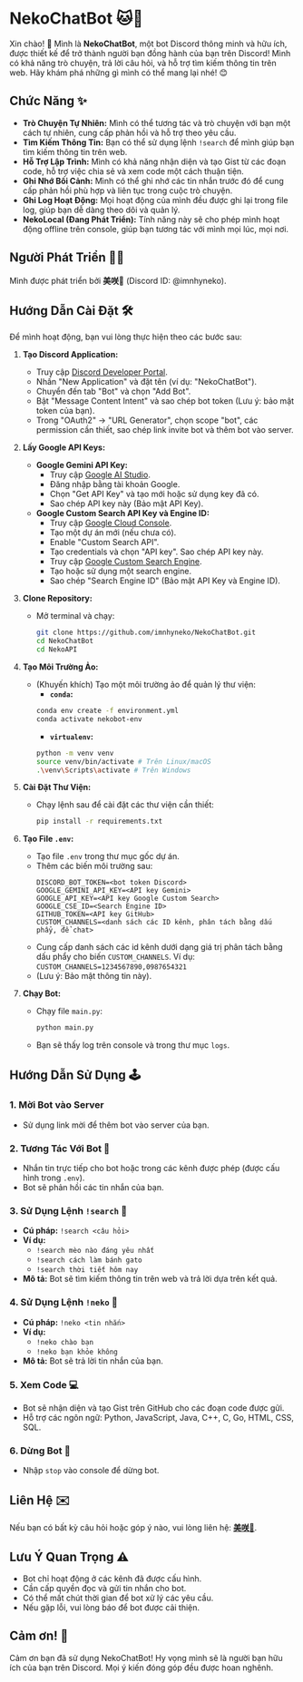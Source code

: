 # NekoChatBot 🐱💬

Xin chào! 👋 Mình là **NekoChatBot**, một bot Discord thông minh và hữu ích, được thiết kế để trở thành người bạn đồng hành của bạn trên Discord! Mình có khả năng trò chuyện, trả lời câu hỏi, và hỗ trợ tìm kiếm thông tin trên web. Hãy khám phá những gì mình có thể mang lại nhé! 😊

## Chức Năng ✨

-   **Trò Chuyện Tự Nhiên:** Mình có thể tương tác và trò chuyện với bạn một cách tự nhiên, cung cấp phản hồi và hỗ trợ theo yêu cầu.
-   **Tìm Kiếm Thông Tin:** Bạn có thể sử dụng lệnh `!search` để mình giúp bạn tìm kiếm thông tin trên web.
-   **Hỗ Trợ Lập Trình:** Mình có khả năng nhận diện và tạo Gist từ các đoạn code, hỗ trợ việc chia sẻ và xem code một cách thuận tiện.
-   **Ghi Nhớ Bối Cảnh:** Mình có thể ghi nhớ các tin nhắn trước đó để cung cấp phản hồi phù hợp và liên tục trong cuộc trò chuyện.
-   **Ghi Log Hoạt Động:** Mọi hoạt động của mình đều được ghi lại trong file log, giúp bạn dễ dàng theo dõi và quản lý.
-   **NekoLocal (Đang Phát Triển):** Tính năng này sẽ cho phép mình hoạt động offline trên console, giúp bạn tương tác với mình mọi lúc, mọi nơi.

## Người Phát Triển 🧑‍💻

Mình được phát triển bởi **美咲👻** (Discord ID: @imnhyneko).

## Hướng Dẫn Cài Đặt 🛠️

Để mình hoạt động, bạn vui lòng thực hiện theo các bước sau:

1.  **Tạo Discord Application:**
    -   Truy cập [Discord Developer Portal](https://discord.com/developers/applications).
    -   Nhấn "New Application" và đặt tên (ví dụ: "NekoChatBot").
    -   Chuyển đến tab "Bot" và chọn "Add Bot".
    -   Bật "Message Content Intent" và sao chép bot token (Lưu ý: bảo mật token của bạn).
    -   Trong "OAuth2" -> "URL Generator", chọn scope "bot", các permission cần thiết, sao chép link invite bot và thêm bot vào server.

2.  **Lấy Google API Keys:**
    *   **Google Gemini API Key:**
        -   Truy cập [Google AI Studio](https://aistudio.google.com/).
        -   Đăng nhập bằng tài khoản Google.
        -   Chọn "Get API Key" và tạo mới hoặc sử dụng key đã có.
        -   Sao chép API key này (Bảo mật API Key).
    *   **Google Custom Search API Key và Engine ID:**
        -   Truy cập [Google Cloud Console](https://console.cloud.google.com/).
        -   Tạo một dự án mới (nếu chưa có).
        -   Enable "Custom Search API".
        -   Tạo credentials và chọn "API key". Sao chép API key này.
        -   Truy cập [Google Custom Search Engine](https://cse.google.com/cse/all).
        -   Tạo hoặc sử dụng một search engine.
        -   Sao chép "Search Engine ID" (Bảo mật API Key và Engine ID).

3.  **Clone Repository:**
    -   Mở terminal và chạy:
        ```bash
        git clone https://github.com/imnhyneko/NekoChatBot.git
        cd NekoChatBot
        cd NekoAPI
        ```

4.  **Tạo Môi Trường Ảo:**
    -   (Khuyến khích) Tạo một môi trường ảo để quản lý thư viện:
        -   **`conda`:**
          ```bash
          conda env create -f environment.yml
          conda activate nekobot-env
          ```
        -   **`virtualenv`:**
          ```bash
          python -m venv venv
          source venv/bin/activate # Trên Linux/macOS
          .\venv\Scripts\activate # Trên Windows
          ```

5.  **Cài Đặt Thư Viện:**
    -   Chạy lệnh sau để cài đặt các thư viện cần thiết:
        ```bash
        pip install -r requirements.txt
        ```

6.  **Tạo File `.env`:**
    -   Tạo file `.env` trong thư mục gốc dự án.
    -   Thêm các biến môi trường sau:
        ```
        DISCORD_BOT_TOKEN=<bot token Discord>
        GOOGLE_GEMINI_API_KEY=<API key Gemini>
        GOOGLE_API_KEY=<API key Google Custom Search>
        GOOGLE_CSE_ID=<Search Engine ID>
        GITHUB_TOKEN=<API key GitHub>
        CUSTOM_CHANNELS=<danh sách các ID kênh, phân tách bằng dấu phẩy, để chat>
        ```
     -  Cung cấp danh sách các id kênh dưới dạng giá trị phân tách bằng dấu phẩy cho biến `CUSTOM_CHANNELS`. Ví dụ: `CUSTOM_CHANNELS=1234567890,0987654321`
    -   (Lưu ý: Bảo mật thông tin này).

7.  **Chạy Bot:**
    -   Chạy file `main.py`:
        ```bash
        python main.py
        ```
    -   Bạn sẽ thấy log trên console và trong thư mục `logs`.

## Hướng Dẫn Sử Dụng 🕹️

### 1. Mời Bot vào Server
- Sử dụng link mời để thêm bot vào server của bạn.

### 2. Tương Tác Với Bot 💬
- Nhắn tin trực tiếp cho bot hoặc trong các kênh được phép (được cấu hình trong `.env`).
- Bot sẽ phản hồi các tin nhắn của bạn.

### 3. Sử Dụng Lệnh `!search` 🔎

-   **Cú pháp:** `!search <câu hỏi>`
-   **Ví dụ:**
    -   `!search mèo nào đáng yêu nhất`
    -   `!search cách làm bánh gato`
    -   `!search thời tiết hôm nay`
-   **Mô tả:** Bot sẽ tìm kiếm thông tin trên web và trả lời dựa trên kết quả.

### 4. Sử Dụng Lệnh `!neko` 💬

-   **Cú pháp:** `!neko <tin nhắn>`
-   **Ví dụ:**
    -   `!neko chào bạn`
    -   `!neko bạn khỏe không`
-   **Mô tả:** Bot sẽ trả lời tin nhắn của bạn.

### 5. Xem Code 💻

-   Bot sẽ nhận diện và tạo Gist trên GitHub cho các đoạn code được gửi.
-   Hỗ trợ các ngôn ngữ: Python, JavaScript, Java, C++, C, Go, HTML, CSS, SQL.

### 6. Dừng Bot 🛑

-   Nhập `stop` vào console để dừng bot.

## Liên Hệ ✉️

Nếu bạn có bất kỳ câu hỏi hoặc góp ý nào, vui lòng liên hệ: [**美咲👻**](https://discordapp.com/users/920620348758695957).

## Lưu Ý Quan Trọng ⚠️

-   Bot chỉ hoạt động ở các kênh đã được cấu hình.
-   Cần cấp quyền đọc và gửi tin nhắn cho bot.
-   Có thể mất chút thời gian để bot xử lý các yêu cầu.
-   Nếu gặp lỗi, vui lòng báo để bot được cải thiện.

## Cảm ơn! 🙏

Cảm ơn bạn đã sử dụng NekoChatBot! Hy vọng mình sẽ là người bạn hữu ích của bạn trên Discord. Mọi ý kiến đóng góp đều được hoan nghênh.
